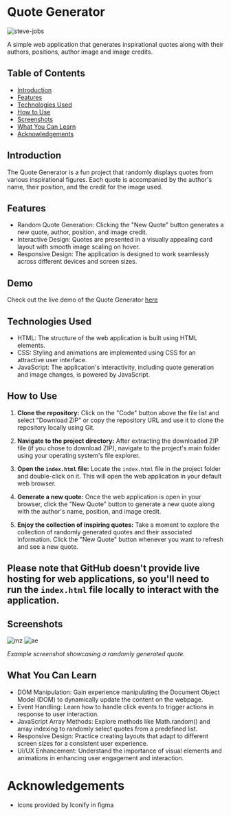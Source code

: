 # Quote Generator
![steve-jobs](https://github.com/francismcpc/quote-generator/assets/119109562/f06078ea-e40e-4e4b-8b0e-1c7da73e030b)

A simple web application that generates inspirational quotes along with their authors, positions, author image and image credits.

## Table of Contents

- [Introduction](#introduction)
- [Features](#features)
- [Technologies Used](#technologies-used)
- [How to Use](#how-to-use)
- [Screenshots](#screenshots)
- [What You Can Learn](#what-you-can-learn)
- [Acknowledgements](#acknowledgements)

## Introduction

The Quote Generator is a fun project that randomly displays quotes from various inspirational figures. Each quote is accompanied by the author's name, their position, and the credit for the image used.

## Features

- Random Quote Generation: Clicking the "New Quote" button generates a new quote, author, position, and image credit.
- Interactive Design: Quotes are presented in a visually appealing card layout with smooth image scaling on hover.
- Responsive Design: The application is designed to work seamlessly across different devices and screen sizes.

## Demo
Check out the live demo of the Quote Generator [here](https://quote-generator-kappa-lime.vercel.app/)

## Technologies Used

- HTML: The structure of the web application is built using HTML elements.
- CSS: Styling and animations are implemented using CSS for an attractive user interface.
- JavaScript: The application's interactivity, including quote generation and image changes, is powered by JavaScript.

## How to Use

1. **Clone the repository:** Click on the "Code" button above the file list and select "Download ZIP" or copy the repository URL and use it to clone the repository locally using Git.

2. **Navigate to the project directory:** After extracting the downloaded ZIP file (if you chose to download ZIP), navigate to the project's main folder using your operating system's file explorer.

3. **Open the `index.html` file:** Locate the `index.html` file in the project folder and double-click on it. This will open the web application in your default web browser.

4. **Generate a new quote:** Once the web application is open in your browser, click the "New Quote" button to generate a new quote along with the author's name, position, and image credit.

5. **Enjoy the collection of inspiring quotes:** Take a moment to explore the collection of randomly generated quotes and their associated information. Click the "New Quote" button whenever you want to refresh and see a new quote.

## Please note that GitHub doesn't provide live hosting for web applications, so you'll need to run the `index.html` file locally to interact with the application.

## Screenshots
![mz](https://github.com/francismcpc/quote-generator/assets/119109562/b78ab8ea-291e-41da-9858-ed364099e072)
![ae](https://github.com/francismcpc/quote-generator/assets/119109562/04b5b828-5cba-4f68-817a-6695f5bfda89)

_Example screenshot showcasing a randomly generated quote._

## What You Can Learn

- DOM Manipulation: Gain experience manipulating the Document Object Model (DOM) to dynamically update the content on the webpage.
- Event Handling: Learn how to handle click events to trigger actions in response to user interaction.
- JavaScript Array Methods: Explore methods like Math.random() and array indexing to randomly select quotes from a predefined list.
- Responsive Design: Practice creating layouts that adapt to different screen sizes for a consistent user experience.
- UI/UX Enhancement: Understand the importance of visual elements and animations in enhancing user engagement and interaction.

# Acknowledgements
- Icons provided by Iconify in figma
